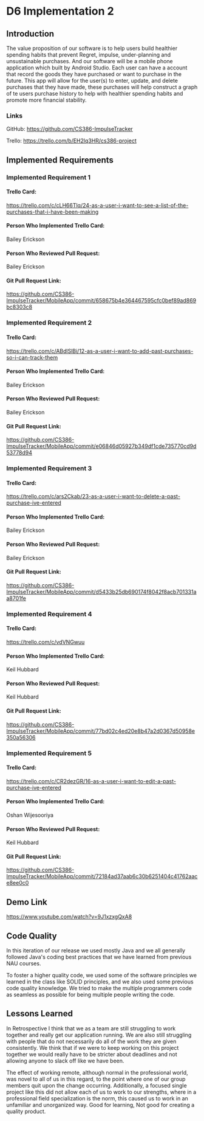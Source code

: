 # D6 Implementation 2

## Introduction 
The value proposition of our software is to help users build healthier spending habits that prevent Regret, impulse, under-planning
and unsustainable purchases. And our software will be a mobile phone application which built by Android Studio. Each user can have a account that record the goods they have purchased or want to purchase in the future. This app will allow for the user(s) to enter, update, and delete purchases that they have made, these purchases will help construct a graph of te users purchase history to help with healthier spending habits and promote more financial stability.
### Links
GitHub: <https://github.com/CS386-ImpulseTracker>

Trello: <https://trello.com/b/EH2lq3HR/cs386-project>

## Implemented Requirements 
### Implemented Requirement 1
#### Trello Card: 
<https://trello.com/c/cLH66Tlq/24-as-a-user-i-want-to-see-a-list-of-the-purchases-that-i-have-been-making>
#### Person Who Implemented Trello Card:
 Bailey Erickson
#### Person Who Reviewed Pull Request:
 Bailey Erickson
#### Git Pull Request Link:
<https://github.com/CS386-ImpulseTracker/MobileApp/commit/658675b4e364467595cfc0bef89ad869bc8303c8>

### Implemented Requirement 2
#### Trello Card: 
<https://trello.com/c/ABdlSlBi/12-as-a-user-i-want-to-add-past-purchases-so-i-can-track-them>
#### Person Who Implemented Trello Card:
 Bailey Erickson
#### Person Who Reviewed Pull Request: 
Bailey Erickson
#### Git Pull Request Link:
<https://github.com/CS386-ImpulseTracker/MobileApp/commit/e06846d05927b349df1cde735770cd9d53778d94>

### Implemented Requirement 3
#### Trello Card: 
<https://trello.com/c/ars2Ckab/23-as-a-user-i-want-to-delete-a-past-purchase-ive-entered>
#### Person Who Implemented Trello Card:
 Bailey Erickson 
#### Person Who Reviewed Pull Request: 
Bailey Erickson
#### Git Pull Request Link:
<https://github.com/CS386-ImpulseTracker/MobileApp/commit/d5433b25db690174f8042f8acb701331aa8701fe>

### Implemented Requirement 4
#### Trello Card: 
<https://trello.com/c/vdVNGwuu>
#### Person Who Implemented Trello Card:
 Keil Hubbard
#### Person Who Reviewed Pull Request: 
Keil Hubbard
#### Git Pull Request Link:
<https://github.com/CS386-ImpulseTracker/MobileApp/commit/77bd02c4ed20e8b47a2d0367d50958e350a56306>

### Implemented Requirement 5
#### Trello Card: 
<https://trello.com/c/CR2dezGR/16-as-a-user-i-want-to-edit-a-past-purchase-ive-entered>
#### Person Who Implemented Trello Card:
 Oshan Wijesooriya
#### Person Who Reviewed Pull Request: 
Keil Hubbard
#### Git Pull Request Link:
<https://github.com/CS386-ImpulseTracker/MobileApp/commit/72184ad37aab6c30b6251404c41762aace8ee0c0>
## Demo Link
<https://www.youtube.com/watch?v=9J1xzxgQxA8>

## Code Quality
In this iteration of our release we used mostly Java and we all generally followed Java's coding best practices that we have learned from previous NAU courses.

 To foster a higher quality code, we used some of the software principles we learned in the class like SOLID principles, and we also used some previous code quality knowledge. We tried to make the multiple programmers code as seamless as possible for being multiple people writing the code.

## Lessons Learned
In Retrospective I think that we as a team are still struggling to work together and really get our application running. We are also still struggling with people that do not necessarily do all of the work they are given consistently. We think that if we were to keep working on this project together we would really have to be stricter about deadlines and not allowing anyone to slack off like we have been.

The effect of working remote, although normal in the professional world, was novel to all of us in this regard, to the point where one of our group members quit upon the change occurring. Additionally, a focused single project like this did not allow each of us to work to our strengths, where in a professional field specialization is the norm, this caused us to work in an unfamiliar and unorganized way. Good for learning, Not good for creating a quality product.

